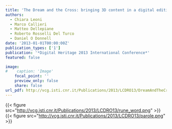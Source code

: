 ```yaml
---
title: 'The Dream and the Cross: bringing 3D content in a digital edition'
authors:
  - Chiara Leoni
  - Marco Callieri
  - Matteo Dellepiane
  - Roberto Rosselli Del Turco
  - Daniel O Donnell
date: '2013-01-01T00:00:00Z'
publication_types: ['1']
publication: '*Digital Heritage 2013 International Conference*'
featured: false

image:
#    caption: 'Image'
    focal_point: ''
    preview_only: false
    share: false
url_pdf: http://vcg.isti.cnr.it/Publications/2013/LCDRO13/DreamAndTheCross.pdf
---
```

{{< figure src="http://vcg.isti.cnr.it/Publications/2013/LCDRO13/rune_word.png" >}}
{{< figure src="http://vcg.isti.cnr.it/Publications/2013/LCDRO13/parole.png" >}}
